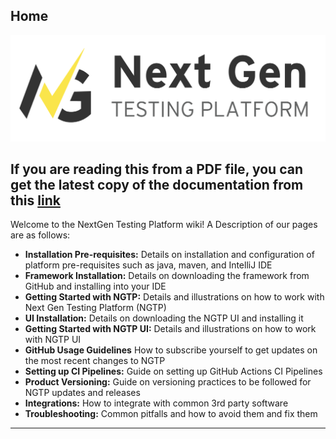 ## Home

![image_12.png](images/doc/media/image_12.png)

##  If you are reading this from a PDF file, you can get the latest copy of the documentation from this [link](https://github.com/ey-advisory-technology-testing/NGTP_Docs/wiki)
Welcome to the NextGen Testing Platform wiki! A Description of our pages are as follows:
* **Installation Pre-requisites:** Details on installation and configuration of platform pre-requisites such as java, maven, and IntelliJ IDE
* **Framework Installation:** Details on downloading the framework from GitHub and installing into your IDE
* **Getting Started with NGTP:** Details and illustrations on how to work with Next Gen Testing Platform (NGTP)
* **UI Installation:** Details on downloading the NGTP UI and installing it
* **Getting Started with NGTP UI:** Details and illustrations on how to work with NGTP UI
* **GitHub Usage Guidelines** How to subscribe yourself to get updates on the most recent changes to NGTP
* **Setting up CI Pipelines:** Guide on setting up GitHub Actions CI Pipelines
* **Product Versioning:** Guide on versioning practices to be followed for NGTP updates and releases
* **Integrations:** How to integrate with common 3rd party software
* **Troubleshooting:** Common pitfalls and how to avoid them and fix them

***
